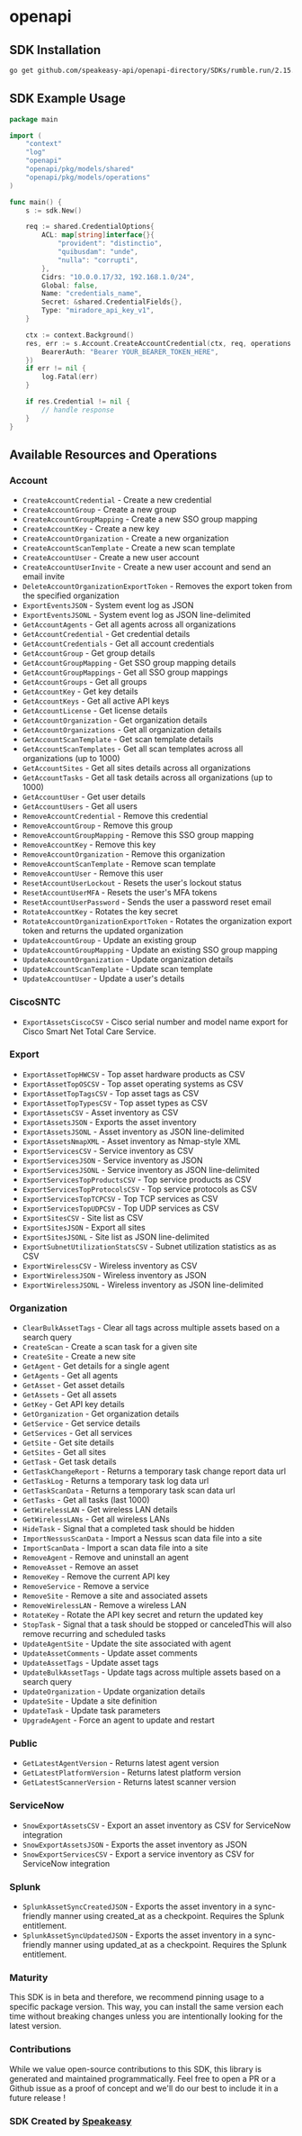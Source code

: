 # openapi

<!-- Start SDK Installation -->
## SDK Installation

```bash
go get github.com/speakeasy-api/openapi-directory/SDKs/rumble.run/2.15.0/go
```
<!-- End SDK Installation -->

## SDK Example Usage
<!-- Start SDK Example Usage -->
```go
package main

import (
    "context"
    "log"
    "openapi"
    "openapi/pkg/models/shared"
    "openapi/pkg/models/operations"
)

func main() {
    s := sdk.New()

    req := shared.CredentialOptions{
        ACL: map[string]interface{}{
            "provident": "distinctio",
            "quibusdam": "unde",
            "nulla": "corrupti",
        },
        Cidrs: "10.0.0.17/32, 192.168.1.0/24",
        Global: false,
        Name: "credentials_name",
        Secret: &shared.CredentialFields{},
        Type: "miradore_api_key_v1",
    }

    ctx := context.Background()
    res, err := s.Account.CreateAccountCredential(ctx, req, operations.CreateAccountCredentialSecurity{
        BearerAuth: "Bearer YOUR_BEARER_TOKEN_HERE",
    })
    if err != nil {
        log.Fatal(err)
    }

    if res.Credential != nil {
        // handle response
    }
}
```
<!-- End SDK Example Usage -->

<!-- Start SDK Available Operations -->
## Available Resources and Operations


### Account

* `CreateAccountCredential` - Create a new credential
* `CreateAccountGroup` - Create a new group
* `CreateAccountGroupMapping` - Create a new SSO group mapping
* `CreateAccountKey` - Create a new key
* `CreateAccountOrganization` - Create a new organization
* `CreateAccountScanTemplate` - Create a new scan template
* `CreateAccountUser` - Create a new user account
* `CreateAccountUserInvite` - Create a new user account and send an email invite
* `DeleteAccountOrganizationExportToken` - Removes the export token from the specified organization
* `ExportEventsJSON` - System event log as JSON
* `ExportEventsJSONL` - System event log as JSON line-delimited
* `GetAccountAgents` - Get all agents across all organizations
* `GetAccountCredential` - Get credential details
* `GetAccountCredentials` - Get all account credentials
* `GetAccountGroup` - Get group details
* `GetAccountGroupMapping` - Get SSO group mapping details
* `GetAccountGroupMappings` - Get all SSO group mappings
* `GetAccountGroups` - Get all groups
* `GetAccountKey` - Get key details
* `GetAccountKeys` - Get all active API keys
* `GetAccountLicense` - Get license details
* `GetAccountOrganization` - Get organization details
* `GetAccountOrganizations` - Get all organization details
* `GetAccountScanTemplate` - Get scan template details
* `GetAccountScanTemplates` - Get all scan templates across all organizations (up to 1000)
* `GetAccountSites` - Get all sites details across all organizations
* `GetAccountTasks` - Get all task details across all organizations (up to 1000)
* `GetAccountUser` - Get user details
* `GetAccountUsers` - Get all users
* `RemoveAccountCredential` - Remove this credential
* `RemoveAccountGroup` - Remove this group
* `RemoveAccountGroupMapping` - Remove this SSO group mapping
* `RemoveAccountKey` - Remove this key
* `RemoveAccountOrganization` - Remove this organization
* `RemoveAccountScanTemplate` - Remove scan template
* `RemoveAccountUser` - Remove this user
* `ResetAccountUserLockout` - Resets the user's lockout status
* `ResetAccountUserMFA` - Resets the user's MFA tokens
* `ResetAccountUserPassword` - Sends the user a password reset email
* `RotateAccountKey` - Rotates the key secret
* `RotateAccountOrganizationExportToken` - Rotates the organization export token and returns the updated organization
* `UpdateAccountGroup` - Update an existing group
* `UpdateAccountGroupMapping` - Update an existing SSO group mapping
* `UpdateAccountOrganization` - Update organization details
* `UpdateAccountScanTemplate` - Update scan template
* `UpdateAccountUser` - Update a user's details

### CiscoSNTC

* `ExportAssetsCiscoCSV` - Cisco serial number and model name export for Cisco Smart Net Total Care Service.

### Export

* `ExportAssetTopHWCSV` - Top asset hardware products as CSV
* `ExportAssetTopOSCSV` - Top asset operating systems as CSV
* `ExportAssetTopTagsCSV` - Top asset tags as CSV
* `ExportAssetTopTypesCSV` - Top asset types as CSV
* `ExportAssetsCSV` - Asset inventory as CSV
* `ExportAssetsJSON` - Exports the asset inventory
* `ExportAssetsJSONL` - Asset inventory as JSON line-delimited
* `ExportAssetsNmapXML` - Asset inventory as Nmap-style XML
* `ExportServicesCSV` - Service inventory as CSV
* `ExportServicesJSON` - Service inventory as JSON
* `ExportServicesJSONL` - Service inventory as JSON line-delimited
* `ExportServicesTopProductsCSV` - Top service products as CSV
* `ExportServicesTopProtocolsCSV` - Top service protocols as CSV
* `ExportServicesTopTCPCSV` - Top TCP services as CSV
* `ExportServicesTopUDPCSV` - Top UDP services as CSV
* `ExportSitesCSV` - Site list as CSV
* `ExportSitesJSON` - Export all sites
* `ExportSitesJSONL` - Site list as JSON line-delimited
* `ExportSubnetUtilizationStatsCSV` - Subnet utilization statistics as as CSV
* `ExportWirelessCSV` - Wireless inventory as CSV
* `ExportWirelessJSON` - Wireless inventory as JSON
* `ExportWirelessJSONL` - Wireless inventory as JSON line-delimited

### Organization

* `ClearBulkAssetTags` - Clear all tags across multiple assets based on a search query
* `CreateScan` - Create a scan task for a given site
* `CreateSite` - Create a new site
* `GetAgent` - Get details for a single agent
* `GetAgents` - Get all agents
* `GetAsset` - Get asset details
* `GetAssets` - Get all assets
* `GetKey` - Get API key details
* `GetOrganization` - Get organization details
* `GetService` - Get service details
* `GetServices` - Get all services
* `GetSite` - Get site details
* `GetSites` - Get all sites
* `GetTask` - Get task details
* `GetTaskChangeReport` - Returns a temporary task change report data url
* `GetTaskLog` - Returns a temporary task log data url
* `GetTaskScanData` - Returns a temporary task scan data url
* `GetTasks` - Get all tasks (last 1000)
* `GetWirelessLAN` - Get wireless LAN details
* `GetWirelessLANs` - Get all wireless LANs
* `HideTask` - Signal that a completed task should be hidden
* `ImportNessusScanData` - Import a Nessus scan data file into a site
* `ImportScanData` - Import a scan data file into a site
* `RemoveAgent` - Remove and uninstall an agent
* `RemoveAsset` - Remove an asset
* `RemoveKey` - Remove the current API key
* `RemoveService` - Remove a service
* `RemoveSite` - Remove a site and associated assets
* `RemoveWirelessLAN` - Remove a wireless LAN
* `RotateKey` - Rotate the API key secret and return the updated key
* `StopTask` - Signal that a task should be stopped or canceledThis will also remove recurring and scheduled tasks
* `UpdateAgentSite` - Update the site associated with agent
* `UpdateAssetComments` - Update asset comments
* `UpdateAssetTags` - Update asset tags
* `UpdateBulkAssetTags` - Update tags across multiple assets based on a search query
* `UpdateOrganization` - Update organization details
* `UpdateSite` - Update a site definition
* `UpdateTask` - Update task parameters
* `UpgradeAgent` - Force an agent to update and restart

### Public

* `GetLatestAgentVersion` - Returns latest agent version
* `GetLatestPlatformVersion` - Returns latest platform version
* `GetLatestScannerVersion` - Returns latest scanner version

### ServiceNow

* `SnowExportAssetsCSV` - Export an asset inventory as CSV for ServiceNow integration
* `SnowExportAssetsJSON` - Exports the asset inventory as JSON
* `SnowExportServicesCSV` - Export a service inventory as CSV for ServiceNow integration

### Splunk

* `SplunkAssetSyncCreatedJSON` - Exports the asset inventory in a sync-friendly manner using created_at as a checkpoint. Requires the Splunk entitlement.
* `SplunkAssetSyncUpdatedJSON` - Exports the asset inventory in a sync-friendly manner using updated_at as a checkpoint. Requires the Splunk entitlement.
<!-- End SDK Available Operations -->

### Maturity

This SDK is in beta and therefore, we recommend pinning usage to a specific package version.
This way, you can install the same version each time without breaking changes unless you are intentionally
looking for the latest version.

### Contributions

While we value open-source contributions to this SDK, this library is generated and maintained programmatically.
Feel free to open a PR or a Github issue as a proof of concept and we'll do our best to include it in a future release !

### SDK Created by [Speakeasy](https://docs.speakeasyapi.dev/docs/using-speakeasy/client-sdks)
